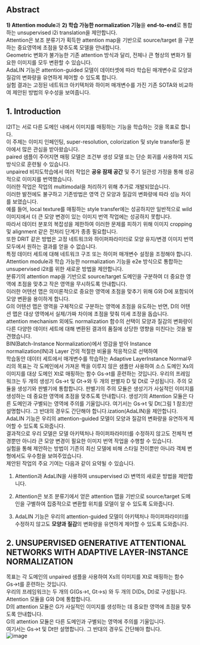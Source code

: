 ## Abstract
**1) Attention module**과 **2) 학습 가능한 normalization 기능**을 **end-to-end**로 통합하는 unsupervised i2i translation을 제안합니다.  
Attention은 보조 분류기가 획득한 attention map을 기반으로 source/target 을 구분하는 중요영역에 초점을 맞추도록 모델을 안내합니다.  
Geometric 변화가 불가능한 기존 attention 방식과 달리, 전체나 큰 형상의 변화가 필요한 이미지를 모두 변환할 수 있습니다.  
AdaLIN 기능은 attention-guided 모델이 데이터셋에 따라 학습된 매개변수로 모양과 질감의 변화량을 유연하게 제어할 수 있도록 합니다.  
실험 결과는 고정된 네트워크 아키텍처와 하이퍼 매개변수를 가진 기존 SOTA와 비교하여 제안된 방법의 우수성을 보여줍니다.

## 1. Introduction 
I2IT는 서로 다른 도메인 내에서 이미지를 매핑하는 기능을 학습하는 것을 목표로 합니다.  
이 주제는 이미지 인페인팅, super-resolution, colorization 및 style transfer등 분야에서 많은 관심을 받아왔습니다.  
paired 샘플이 주어지면 매핑 모델은 조건부 생성 모델 또는 단순 회귀를 사용하여 지도 방식으로 훈련될 수 있습니다.  
unpaired 비지도학습에서 여러 작업은 **공유 잠재 공간** 및 주기 일관성 가정을 통해 성공적으로 이미지를 번역했습니다.  
이러한 작업은 작업의 multimodal을 처리하기 위해 추가로 개발되었습니다.  
이러한 발전에도 불구하고 기존방법은 영역 간 모양과 질감의 변화량에 따라 성능 차이를 보였습니다.  
예를 들어, local texture를 매핑하는 style transfer에는 성공하지만 일반적으로 wild 이미지에서 더 큰 모양 변경이 있는 이미지 번역 작업에는 성공하지 못합니다.  
따라서 데이터 분포의 복잡성을 제한하여 이러한 문제를 피하기 위해 이미지 cropping 및 alignment 같은 전처리 단계가 종종 필요합니다.  
또한 DRIT 같은 방법은 고정 네트워크와 하이퍼파라미터로 모양 유지/변경 이미지 번역 모두에서 원하는 결과를 얻을 수 없습니다.  
특정 데이터 세트에 대해 네트워크 구조 또는 하이퍼 매개변수 설정을 조정해야 합니다.  
Attention module과 학습 가능한 normalization 기능을 e2e 방식으로 통합하는 unsupervised i2it를 위한 새로운 방법을 제안합니다.  
분류기의 attention map을 기반으로 source/target 도메인을 구분하여 더 중요한 영역에 초점을 맞추고 작은 영역을 무시하도록 안내합니다.  
이러한 어텐션 맵은 의미론적으로 중요한 영역에 초점을 맞추기 위해 G와 D에 포함되어 모양 변환을 용이하게 합니다.  
G의 어텐션 맵은 영역을 구체적으로 구분하는 영역에 초점을 유도하는 반면, D의 어텐션 맵은 대상 영역에서 실제/가짜 차이에 초점을 맞춰 미세 조정을 돕습니다.  
attention mechanism 외에도 normalization 함수의 선택이 모양과 질감의 변화량이 다른 다양한 데이터 세트에 대해 변환된 결과의 품질에 상당한 영향을 미친다는 것을 발견했습니다.  
BIN(Batch-Instance Normalization)에서 영감을 받아 Instance normalization(IN)과 Layer 간의 적절한 비율을 적응적으로 선택하여  
학습동안 데이터 세트에서 매개변수를 학습하는 Adaptive LayerInstance Normal우리의 목표는 각 도메인에서 가져온 짝을 이루지 않은 샘플만 사용하여 소스 도메인 Xs의 이미지를 대상 도메인 Xt로 매핑하는 함수 Gs→t를 훈련하는 것입니다. 우리의 프레임워크는 두 개의 생성기 Gs→t 및 Gt→와 두 개의 판별자 D 및 Dt로 구성됩니다. 주의 모듈을 생성기와 판별기에 통합합니다. 판별기의 주의 모듈은 생성기가 사실적인 이미지를 생성하는 데 중요한 영역에 초점을 맞추도록 안내합니다. 생성기의 Attention 모듈은 다른 도메인과 구별되는 영역에 주의를 기울입니다. 여기서는 Gs→t 및 Dt(그림 1 참조)만 설명합니다. 그 반대의 경우도 간단해야 합니다.ization(AdaLIN)을 제안합니다.  
AdaLIN 기능은 우리의 attention-guided 모델이 모양과 질감의 변화량을 유연하게 제어할 수 있도록 도와줍니다.  
결과적으로 우리 모델은 모델 아키텍처나 하이퍼파라미터를 수정하지 않고도 전체적 변경뿐만 아니라 큰 모양 변경이 필요한 이미지 번역 작업을 수행할 수 있습니다.  
실험을 통해 제안하는 방법이 기존의 최신 모델에 비해 스타일 전이뿐만 아니라 객체 변형에서도 우수함을 보여주었습니다.  
제안된 작업의 주요 기여는 다음과 같이 요약될 수 있습니다.  
  
1. Attention과 AdaLIN을 사용하여 unsupervised i2i 변역의 새로운 방법을 제안합니다.  
  
2. Attention은 보조 분류기에서 얻은 attention 맵을 기반으로 source/target 도메인을 구별하여 집중적으로 변환할 위치를 모델이 알 수 있도록 도와줍니다.  
  
3. AdaLIN 기능은 우리의 attention-guided 모델이 아키텍처나 하이퍼파라미터를 수정하지 않고도 **모양과 질감**의 변화량을 유연하게 제어할 수 있도록 도와줍니다.  

## 2.  UNSUPERVISED GENERATIVE ATTENTIONAL NETWORKS WITH ADAPTIVE LAYER-INSTANCE NORMALIZATION
목표는 각 도메인의 unpaired  샘플을 사용하여 Xs의 이미지를 Xt로 매핑하는 함수 Gs→t를 훈련하는 것입니다.  
우리의 프레임워크는 두 개의 G(Gs→t, Gt→s) 와 두 개의 D(Ds, Dt)로 구성됩니다. Attention 모듈을 G와 D에 통합합니다.  
D의 attention 모듈은 G가 사실적인 이미지를 생성하는 데 중요한 영역에 초점을 맞추도록 안내합니다.  
G의 attention 모듈은 다른 도메인과 구별되는 영역에 주의를 기울입니다.  
여기서는 Gs→t 및 Dt만 설명합니다. 그 반대의 경우도 간단해야 합니다.  
![image](https://user-images.githubusercontent.com/40943064/131239178-075b5971-e1f4-4923-9f6a-0a4e3713aaf2.png)
